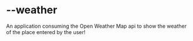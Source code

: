 # --weather
An application consuming the Open Weather Map api to show the weather of the place entered by the user!

